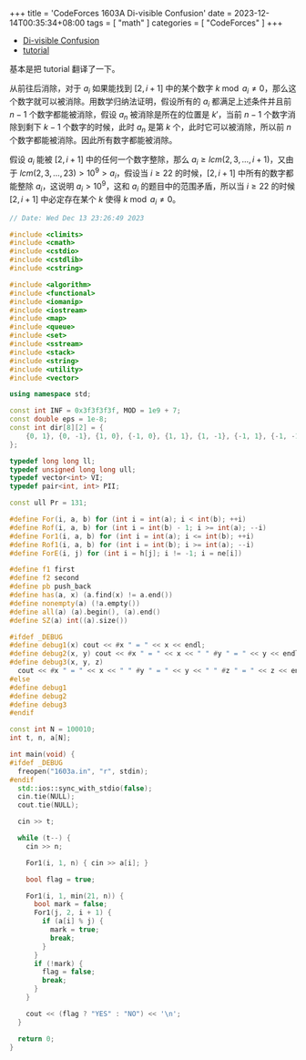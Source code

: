 +++
title = 'CodeForces 1603A Di-visible Confusion'
date = 2023-12-14T00:35:34+08:00
tags = [ "math" ]
categories = [ "CodeForces" ]
+++

- [Di-visible Confusion](https://vjudge.net/problem/CodeForces-1603a)
- [tutorial](https://codeforces.com/blog/entry/96460)

基本是把 tutorial 翻译了一下。

从前往后消除，对于 $a_i$ 如果能找到 $[2, i + 1]$ 中的某个数字 $k \bmod a_i \ne 0$，那么这个数字就可以被消除。用数学归纳法证明，假设所有的 $a_i$ 都满足上述条件并且前 $n - 1$ 个数字都能被消除，假设 $a_n$ 被消除是所在的位置是 $k'$，当前 $n - 1$ 个数字消除到剩下 $k - 1$ 个数字的时候，此时 $a_n$ 是第 $k$ 个，此时它可以被消除，所以前 $n$ 个数字都能被消除。因此所有数字都能被消除。

假设 $a_i$ 能被 $[2, i + 1]$ 中的任何一个数字整除，那么 $a_i \ge lcm(2, 3, \ldots, i + 1)$，又由于 $lcm(2, 3, \ldots, 23) > 10^9 > a_i$，假设当 $i \ge 22$ 的时候，$[2, i + 1]$ 中所有的数字都能整除 $a_i$，这说明 $a_i > 10^9$，这和 $a_i$ 的题目中的范围矛盾，所以当 $i \ge 22$ 的时候 $[2, i + 1]$ 中必定存在某个 $k$ 使得 $k \bmod a_i \ne 0$。

```cpp
// Date: Wed Dec 13 23:26:49 2023

#include <climits>
#include <cmath>
#include <cstdio>
#include <cstdlib>
#include <cstring>

#include <algorithm>
#include <functional>
#include <iomanip>
#include <iostream>
#include <map>
#include <queue>
#include <set>
#include <sstream>
#include <stack>
#include <string>
#include <utility>
#include <vector>

using namespace std;

const int INF = 0x3f3f3f3f, MOD = 1e9 + 7;
const double eps = 1e-8;
const int dir[8][2] = {
    {0, 1}, {0, -1}, {1, 0}, {-1, 0}, {1, 1}, {1, -1}, {-1, 1}, {-1, -1},
};

typedef long long ll;
typedef unsigned long long ull;
typedef vector<int> VI;
typedef pair<int, int> PII;

const ull Pr = 131;

#define For(i, a, b) for (int i = int(a); i < int(b); ++i)
#define Rof(i, a, b) for (int i = int(b) - 1; i >= int(a); --i)
#define For1(i, a, b) for (int i = int(a); i <= int(b); ++i)
#define Rof1(i, a, b) for (int i = int(b); i >= int(a); --i)
#define ForE(i, j) for (int i = h[j]; i != -1; i = ne[i])

#define f1 first
#define f2 second
#define pb push_back
#define has(a, x) (a.find(x) != a.end())
#define nonempty(a) (!a.empty())
#define all(a) (a).begin(), (a).end()
#define SZ(a) int((a).size())

#ifdef _DEBUG
#define debug1(x) cout << #x " = " << x << endl;
#define debug2(x, y) cout << #x " = " << x << " " #y " = " << y << endl;
#define debug3(x, y, z)                                                        \
  cout << #x " = " << x << " " #y " = " << y << " " #z " = " << z << endl;
#else
#define debug1
#define debug2
#define debug3
#endif

const int N = 100010;
int t, n, a[N];

int main(void) {
#ifdef _DEBUG
  freopen("1603a.in", "r", stdin);
#endif
  std::ios::sync_with_stdio(false);
  cin.tie(NULL);
  cout.tie(NULL);

  cin >> t;

  while (t--) {
    cin >> n;

    For1(i, 1, n) { cin >> a[i]; }

    bool flag = true;

    For1(i, 1, min(21, n)) {
      bool mark = false;
      For1(j, 2, i + 1) {
        if (a[i] % j) {
          mark = true;
          break;
        }
      }
      if (!mark) {
        flag = false;
        break;
      }
    }

    cout << (flag ? "YES" : "NO") << '\n';
  }

  return 0;
}
```
